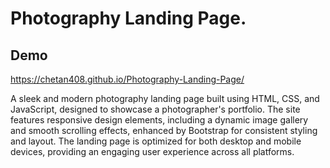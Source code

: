 # Photography Landing Page.

## Demo

https://chetan408.github.io/Photography-Landing-Page/

A sleek and modern photography landing page built using HTML, CSS, and JavaScript, designed to showcase a photographer's portfolio. The site features responsive design elements, including a dynamic image gallery and smooth scrolling effects, enhanced by Bootstrap for consistent styling and layout. The landing page is optimized for both desktop and mobile devices, providing an engaging user experience across all platforms.
